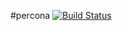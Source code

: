 #percona [![Build Status](https://travis-ci.org/lutak-srce/percona.svg)](https://travis-ci.org/lutak-srce/percona)
